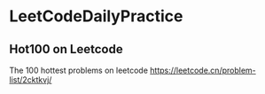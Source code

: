 # LeetCodeDailyPractice

## Hot100 on Leetcode
The 100 hottest problems on leetcode 
https://leetcode.cn/problem-list/2cktkvj/
 